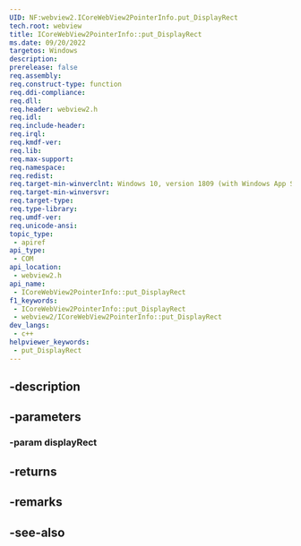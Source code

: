```yaml
---
UID: NF:webview2.ICoreWebView2PointerInfo.put_DisplayRect
tech.root: webview
title: ICoreWebView2PointerInfo::put_DisplayRect
ms.date: 09/20/2022
targetos: Windows
description: 
prerelease: false
req.assembly: 
req.construct-type: function
req.ddi-compliance: 
req.dll: 
req.header: webview2.h
req.idl: 
req.include-header: 
req.irql: 
req.kmdf-ver: 
req.lib: 
req.max-support: 
req.namespace: 
req.redist: 
req.target-min-winverclnt: Windows 10, version 1809 (with Windows App SDK 1.1 or later)
req.target-min-winversvr: 
req.target-type: 
req.type-library: 
req.umdf-ver: 
req.unicode-ansi: 
topic_type:
 - apiref
api_type:
 - COM
api_location:
 - webview2.h
api_name:
 - ICoreWebView2PointerInfo::put_DisplayRect
f1_keywords:
 - ICoreWebView2PointerInfo::put_DisplayRect
 - webview2/ICoreWebView2PointerInfo::put_DisplayRect
dev_langs:
 - c++
helpviewer_keywords:
 - put_DisplayRect
---
```


## -description

## -parameters

### -param displayRect

## -returns

## -remarks

## -see-also

